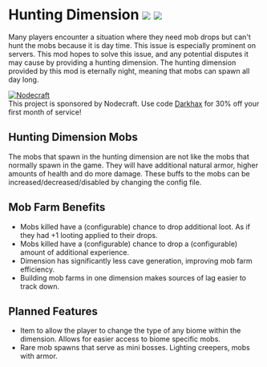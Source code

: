 # Hunting Dimension [![](http://cf.way2muchnoise.eu/283235.svg)](https://minecraft.curseforge.com/projects/hunting-dimension) [![](http://cf.way2muchnoise.eu/versions/283235.svg)](https://minecraft.curseforge.com/projects/hunting-dimension)
Many players encounter a situation where they need mob drops but can't hunt the mobs because it is day time. This issue is especially prominent on servers. This mod hopes to solve this issue, and any potential disputes it may cause by providing a hunting dimension. The hunting dimension provided by this mod is eternally night, meaning that mobs can spawn all day long. 

[![Nodecraft](https://i.imgur.com/sz9PUmK.png)](https://nodecraft.com/r/darkhax)    
This project is sponsored by Nodecraft. Use code [Darkhax](https://nodecraft.com/r/darkhax) for 30% off your first month of service!

## Hunting Dimension Mobs
The mobs that spawn in the hunting dimension are not like the mobs that normally spawn in the game. They will have additional natural armor, higher amounts of health and do more damage. These buffs to the mobs can be increased/decreased/disabled by changing the config file. 

## Mob Farm Benefits

- Mobs killed have a (configurable) chance to drop additional loot. As if they had +1 looting applied to their drops.
- Mobs killed have a (configurable) chance to drop a (configurable) amount of additional experience.
- Dimension has significantly less cave generation, improving mob farm efficiency.
- Building mob farms in one dimension makes sources of lag easier to track down.

## Planned Features

- Item to allow the player to change the type of any biome within the dimension. Allows for easier access to biome specific mobs.
- Rare mob spawns that serve as mini bosses. Lighting creepers, mobs with armor.